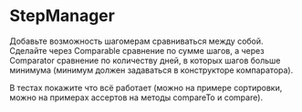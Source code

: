 # StepManager
Добавьте возможность шагомерам сравниваться между собой. Сделайте через Comparable сравнение по сумме шагов, а через Comparator сравнение по количеству дней, в которых шагов больше минимума (минимум должен задаваться в конструкторе компаратора).

В тестах покажите что всё работает (можно на примере сортировки, можно на примерах ассертов на методы compareTo и compare).
